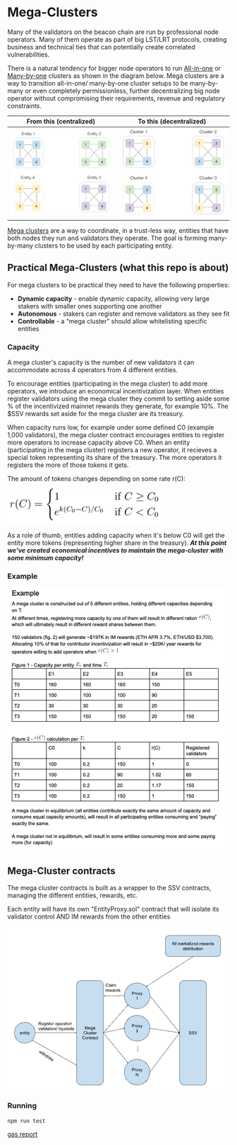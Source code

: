 # Mega-Clusters
Many of the validators on the beacon chain are run by professional node operators. Many of them operate as part of big LST/LRT protocols, creating business and technical ties that can potentially create correlated vulnerabilities.

There is a natural tendency for bigger node operators to run [All-in-one](https://medium.com/@alonmuroch-65570/dvt-mega-clusters-21b2e73fe934) or [Many-by-one](https://medium.com/@alonmuroch-65570/dvt-mega-clusters-21b2e73fe934) clusters as shown in the diagram below.
Mega clusters are a way to transition all-in-one/ many-by-one cluster setups to be many-by-many or even completely permissionless, further decentralizing big node operator without compromising their requirements, revenue and regulatory constraints.


From this (centralized)             |  To this (decentralized)
:-------------------------:|:-------------------------:
![](./docs/centralized.png)  |  ![](./docs/decentralized.png)


[Mega clusters](https://medium.com/@alonmuroch-65570/dvt-mega-clusters-21b2e73fe934) are a way to coordinate, in a trust-less way, entities that have both nodes they run and validators they operate. The goal is forming many-by-many clusters to be used by each participating entity.

## Practical Mega-Clusters (what this repo is about)
For mega clusters to be practical they need to have the following properties:
* **Dynamic capacity** - enable dynamic capacity, allowing very large stakers with smaller ones supporting one another
* **Autonomous** - stakers can register and remove validators as they see fit
* **Controllable** - a “mega cluster” should allow whitelisting specific entities

### Capacity
A mega cluster's capacity is the number of new validators it can accommodate across 4 operators from 4 different entities.

To encourage entities (participating in the mega cluster) to add more operators, we introduce an economical incentivization layer.
When entities register validators using the mega cluster they commit to setting aside some % of the incentivized mainnet rewards they generate, for example 10%. 
The $SSV rewards set aside for the mega cluster are its treasury.

When capacity runs low, for example under some defined C0 (example 1,000 validators), the mega cluster contract encourages entities to register more operators to increase capacity above C0.
When an entity (participating in the mega cluster) registers a new operator, it recieves a special token representing its share of the treasury. The more operators it registers the more of those tokens it gets.

The amount of tokens changes depending on some rate r(C):

![](./docs/rate_eq.png)

As a role of thumb, entities adding capacity when it's below C0 will get the entity more tokens (representing higher share in the treasury).
**_At this point we've created economical incentives to maintain the mega-cluster with some minimum capacity!_** 

### Example
![](./docs/example.png)

## Mega-Cluster contracts
The mega cluster contracts is built as a wrapper to the SSV contracts, managing the different entities, rewards, etc.

Each entity will have its own "EntityProxy.sol" contract that will isolate its validator control AND IM rewards from the other entities 

![](./docs/contracts_scheme.png)

### Running
```shell
npm run test 
```

[gas report](./gas_report.md)
